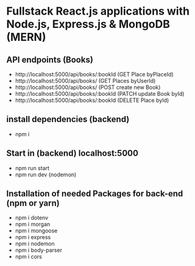 # Fullstack React.js applications with Node.js, Express.js & MongoDB (MERN)

## API endpoints (Books)

- http://localhost:5000/api/books/:bookId (GET Place byPlaceId)
- http://localhost:5000/api/books/ (GET Places byUserId)
- http://localhost:5000/api/books/ (POST create new Book)
- http://localhost:5000/api/books/:bookId (PATCH update Book byId)
- http://localhost:5000/api/books/:bookId (DELETE Place byId)

## install dependencies (backend)

- npm i

## Start in (backend) localhost:5000

- npm run start
- npm run dev (nodemon)

## Installation of needed Packages for back-end (npm or yarn)

- npm i dotenv
- npm i morgan
- npm i mongoose
- npm i express
- npm i nodemon
- npm i body-parser
- npm i cors
